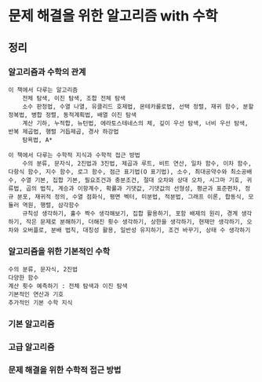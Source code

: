 # 문제 해결을 위한 알고리즘 with 수학

## 정리

### 알고리즘과 수학의 관계

    이 책에서 다루는 알고리즘
        전체 탐색, 이진 탐색, 조합 전체 탐색
        소수 판정법, 수열 나열, 유클리드 호제법, 몬테카를로법, 선택 정렬, 재귀 함수, 분할 정복법, 병합 정렬, 동적계획법, 배열 이진 탐색
        계산 기하, 누적합, 뉴턴법, 에라토스테네스의 체, 깊이 우선 탐색, 너비 우선 탐색, 반복 제곱법, 행렬 거듭제곱, 경사 하강법
        탐욕법, A*

    이 책에서 다루는 수학적 지식과 수학적 접근 방법
        수의 분류, 문자식, 2진법과 3진법, 제곱과 루트, 비트 연산, 일차 함수, 이차 함수, 다항식 함수, 지수 함수, 로그 함수, 점근 표기법(O 표기법), 소수, 최대공약수와 최소공배수, 수열 기본, 집합 기본, 필요조건과 충분조건, 절대 오차와 상대 오차, 시그마 기호, 귀류법, 곱의 법칙, 계승과 이항계수, 확률과 기댓값, 기댓값의 선형성, 평균과 표준편차, 정규 분포, 재귀적 정의, 수열 점화식, 평면 벡터, 미분법, 적분법, 그래프 이론, 합동식, 모듈러 역원, 행렬, 삼각함수
        규칙성 생각하기, 홀수 짝수 생각해보기, 집합 활용하기, 포함 배제의 원리, 경계 생각하기, 작은 문제로 분해하기, 더해진 횟수 생각하기, 상한을 생각하기, 현재만 생각하기, 오차와 오버플로, 분배 법칙, 대칭성 활용, 일반성 유지하기, 조건 바꾸기, 상태 수 생각하기

### 알고리즘을 위한 기본적인 수학

    수의 분류, 문자식, 2진법
    다양한 함수
    계산 횟수 예측하기 : 전체 탐색과 이진 탐색
    기본적인 연산과 기호
    추가적인 기본 수학 지식

### 기본 알고리즘

### 고급 알고리즘

### 문제 해결을 위한 수학적 접근 방법
